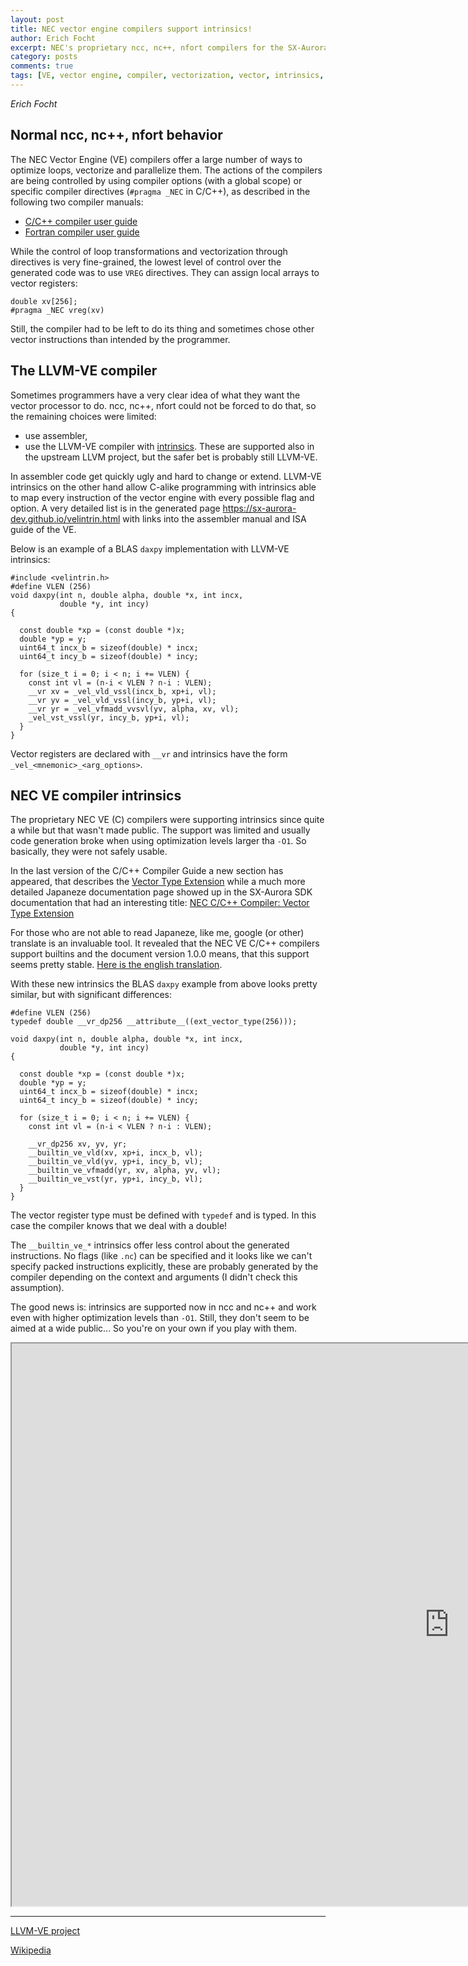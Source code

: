 ```yaml
---
layout: post
title: NEC vector engine compilers support intrinsics!
author: Erich Focht
excerpt: NEC's proprietary ncc, nc++, nfort compilers for the SX-Aurora Tsubasa support vector intrinsics. In Japanese.
category: posts
comments: true
tags: [VE, vector engine, compiler, vectorization, vector, intrinsics, builtins, sxaurora]
---
```


*Erich Focht*

## Normal ncc, nc++, nfort behavior

The NEC Vector Engine (VE) compilers offer a large number of ways to
optimize loops, vectorize and parallelize them. The actions of the
compilers are being controlled by using compiler options (with a
global scope) or specific compiler directives (`#pragma _NEC` in
C/C++), as described in the following two compiler manuals:

* [C/C++ compiler user guide](https://sxauroratsubasa.sakura.ne.jp/documents/sdk/pdfs/g2af01e-C++UsersGuide-033.pdf)
* [Fortran compiler user guide](https://sxauroratsubasa.sakura.ne.jp/documents/sdk/pdfs/g2af02e-FortranUsersGuide-033.pdf)

While the control of loop transformations and vectorization through
directives is very fine-grained, the lowest level of control over the
generated code was to use `VREG` directives. They can assign local
arrays to vector registers:
```
double xv[256];
#pragma _NEC vreg(xv)
```
Still, the compiler had to be left to do its thing and sometimes chose
other vector instructions than intended by the programmer.


## The LLVM-VE compiler

Sometimes programmers have a very clear idea of what they want the
vector processor to do. ncc, nc++, nfort could not be forced to do
that, so the remaining choices were limited:

* use assembler,
* use the LLVM-VE compiler with [intrinsics](https://sx-aurora.github.io/posts/ve-llvm-intrinsics/). These are supported also in the upstream LLVM project, but the safer bet is probably still LLVM-VE.

In assembler code get quickly ugly and hard to change or
extend. LLVM-VE intrinsics on the other hand allow C-alike programming
with intrinsics able to map every instruction of the vector engine
with every possible flag and option. A very detailed list is in the
generated page https://sx-aurora-dev.github.io/velintrin.html with
links into the assembler manual and ISA guide of the VE.

Below is an example of a BLAS `daxpy` implementation with LLVM-VE intrinsics:
```
#include <velintrin.h>
#define VLEN (256)
void daxpy(int n, double alpha, double *x, int incx,
           double *y, int incy)
{

  const double *xp = (const double *)x;
  double *yp = y;
  uint64_t incx_b = sizeof(double) * incx;
  uint64_t incy_b = sizeof(double) * incy;

  for (size_t i = 0; i < n; i += VLEN) {
    const int vl = (n-i < VLEN ? n-i : VLEN);
    __vr xv = _vel_vld_vssl(incx_b, xp+i, vl);
    __vr yv = _vel_vld_vssl(incy_b, yp+i, vl);
    __vr yr = _vel_vfmadd_vvsvl(yv, alpha, xv, vl);
    _vel_vst_vssl(yr, incy_b, yp+i, vl);
  }
}
```

Vector registers are declared with `__vr` and intrinsics have the form
`_vel_<mnemonic>_<arg_options>`.


## NEC VE compiler intrinsics

The proprietary NEC VE (C) compilers were supporting intrinsics since
quite a while but that wasn't made public. The support was limited and
usually code generation broke when using optimization levels larger
tha `-O1`. So basically, they were not safely usable.

In the last version of the C/C++ Compiler Guide a new section has appeared, that
describes the [Vector Type Extension](https://sxauroratsubasa.sakura.ne.jp/documents/sdk/pdfs/g2af01e-C++UsersGuide-033.pdf#%5B%7B%22num%22%3A259%2C%22gen%22%3A0%7D%2C%7B%22name%22%3A%22XYZ%22%7D%2C68%2C655%2C0%5D) while a much more detailed Japaneze documentation page showed up in the SX-Aurora SDK documentation that had an interesting title: [NEC C/C++ Compiler:
Vector Type
Extension](https://sxauroratsubasa.sakura.ne.jp/documents/sdk/SDK_VectorTypeExtention/index.html)

For those who are not able to read Japaneze, like me, google (or other) translate is an invaluable tool. It revealed that the NEC VE C/C++ compilers support builtins and the document version 1.0.0 means, that this support seems pretty stable. [Here is the english translation](https://sxauroratsubasa-sakura-ne-jp.translate.goog/documents/sdk/SDK_VectorTypeExtention/index.html?_x_tr_sl=ja&_x_tr_tl=en&_x_tr_hl=en&_x_tr_pto=wapp).

With these new intrinsics the BLAS `daxpy` example from above looks pretty similar, but with significant differences:
```
#define VLEN (256)
typedef double __vr_dp256 __attribute__((ext_vector_type(256)));

void daxpy(int n, double alpha, double *x, int incx,
           double *y, int incy)
{

  const double *xp = (const double *)x;
  double *yp = y;
  uint64_t incx_b = sizeof(double) * incx;
  uint64_t incy_b = sizeof(double) * incy;

  for (size_t i = 0; i < n; i += VLEN) {
    const int vl = (n-i < VLEN ? n-i : VLEN);

    __vr_dp256 xv, yv, yr;
    __builtin_ve_vld(xv, xp+i, incx_b, vl);
    __builtin_ve_vld(yv, yp+i, incy_b, vl);
    __builtin_ve_vfmadd(yr, xv, alpha, yv, vl);
    __builtin_ve_vst(yr, yp+i, incy_b, vl);
  }
}
```

The vector register type must be defined with `typedef` and is
typed. In this case the compiler knows that we deal with a double!

The `__builtin_ve_*` intrinsics offer less control about the generated
instructions. No flags (like `.nc`) can be specified and it looks like
we can't specify packed instructions explicitly, these are probably
generated by the compiler depending on the context and arguments (I
didn't check this assumption).

The good news is: intrinsics are supported now in ncc and nc++ and
work even with higher optimization levels than `-O1`. Still, they
don't seem to be aimed at a wide public... So you're on your own if
you play with them.

<iframe src="https://sxauroratsubasa-sakura-ne-jp.translate.goog/documents/sdk/SDK_VectorTypeExtention/index.html?_x_tr_sl=ja&_x_tr_tl=en&_x_tr_hl=en&_x_tr_pto=wapp" style="width:1400px; height: 900px;"></iframe>


---

[LLVM-VE project](https://github.com/sx-aurora-dev/llvm-project)

[Wikipedia](https://en.wikipedia.org/wiki/SX-Aurora_TSUBASA)
